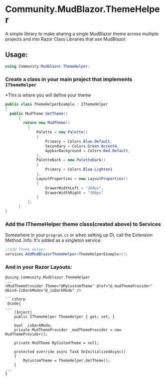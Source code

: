 # Community.MudBlazor.ThemeHelper

A simple library to make sharing a single MudBlazor theme across multiple projects and into Razor Class Libraries that use MudBlazor.

## Usage:
```csharp
using Community.Mudblazor.ThemeHelper;
```

### Create a class in your main project that implements `IThemeHelper`
*This is where you will define your theme
```csharp
public class ThemeHelperExample : IThemeHelper
{
  public MudTheme GetTheme()
      {
        return new MudTheme()
          {
              Palette = new Palette()
              {
                  Primary = Colors.Blue.Default,
                  Secondary = Colors.Green.Accent4,
                  AppbarBackground = Colors.Red.Default,
              },
              PaletteDark = new PaletteDark()
              {
                  Primary = Colors.Blue.Lighten1
              },
              LayoutProperties = new LayoutProperties()
              {
                  DrawerWidthLeft = "260px",
                  DrawerWidthRight = "300px"
              }
          };
      }
}
```

### Add the IThemeHelper theme class(created above) to Services
Somewhere in your `program.cs` or when setting up DI, call the Extension Method. Info: It's added as a singleton service.
```csharp
//Add Theme Helper
services.AddMudBlazorThemeHelper<ThemeHelperExample>();
```

### And in your Razor Layouts:
```razor
@using Community.Mudblazor.ThemeHelper
...
<MudThemeProvider Theme="@MyCustomTheme" @ref="@_mudThemeProvider" @bind-IsDarkMode="@_isDarkMode" />

```csharp
 @code{
...
    [Inject]
    public IThemeHelper ThemeHelper { get; set; }

    bool _isDarkMode;
    private MudThemeProvider _mudThemeProvider = new MudThemeProvider();

    private MudTheme MyCustomTheme = null;

    protected override async Task OnInitializedAsync()
    {
        MyCustomTheme = ThemeHelper.GetTheme();
    }
...
}


